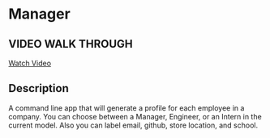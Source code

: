 # Manager
## VIDEO WALK THROUGH
[Watch Video](./ManagerVideo.mp4)

## Description 
A command line app that will generate a profile for each employee in a company. 
You can choose between a Manager, Engineer, or an Intern in the current model.
Also you can label email, github, store location, and school.